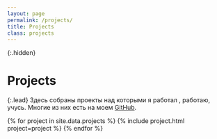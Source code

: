 ```yaml
---
layout: page
permalink: /projects/
title: Projects
class: projects
---
```


{:.hidden}
# Projects

{:.lead}
Здесь собраны проекты над которыми я работал , работаю, учусь. Многие из них есть на моем [GitHub](https://github.com/domoritz).

<div class="grid">
  {% for project in site.data.projects %}
    {% include project.html project=project %}
  {% endfor %}
</div>
